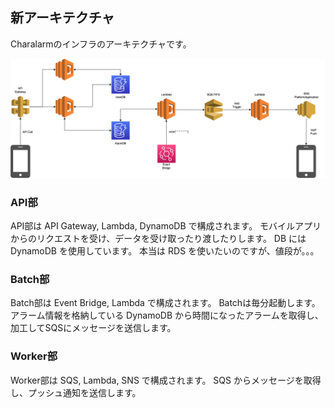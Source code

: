 ## 新アーキテクチャ

Charalarmのインフラのアーキテクチャです。

![Architecture](image/infra-architecture.png)


### API部

API部は API Gateway, Lambda, DynamoDB で構成されます。
モバイルアプリからのリクエストを受け、データを受け取ったり渡したりします。
DB には DynamoDB を使用しています。
本当は RDS を使いたいのですが、値段が。。。


### Batch部

Batch部は Event Bridge, Lambda で構成されます。
Batchは毎分起動します。
アラーム情報を格納している DynamoDB から時間になったアラームを取得し、加工してSQSにメッセージを送信します。


### Worker部

Worker部は SQS, Lambda, SNS で構成されます。
SQS からメッセージを取得し、プッシュ通知を送信します。